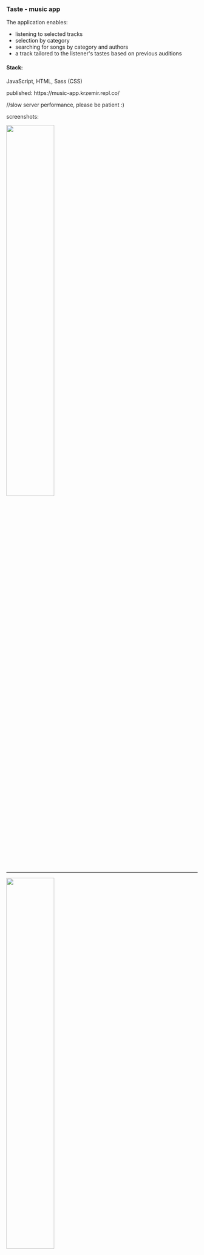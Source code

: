 <h3> Taste - music app</h3>

The application enables:
- listening to selected tracks
- selection by category
- searching for songs by category and authors
- a track tailored to the listener's tastes based on previous auditions

<h4>Stack: </h4>
<p>JavaScript, HTML, Sass (CSS) </p>


<p>published: https://music-app.krzemir.repl.co/</p>

//slow server performance, please be patient :)

screenshots:

<img src="https://lh3.googleusercontent.com/pw/AJFCJaWBQWG6raOJP6cGttS4XCYZ2lrK7mKlJkwVw28OOWrU_k6VeIY-O3Xe30mXqiR1EmrWCfX0OKjq2iLmauOl-FHmMNGwYFSqPaK2MRNAWQsbXMlM2A_e1OqpmkrIaJ_w9KSeZEk6uwk42p30x7ysxPo=w517-h1284-s-no?authuser=1" style="width: 50%"/>

-------------------------------------------------

<img src="https://lh3.googleusercontent.com/pw/AJFCJaWpJR-cb-hrwTcEDLvnw4JxM7htspUf1FC42Db29aAbJGuo-zIJCJ9q39KAvNc0wvsrE8e___ktJDUYGqJjCOfo9xf9yoMViwOtsdlwLZrskv8lVy2PGCwSvZxHIDQecODfFbg6dFYgqP-M5UseUpI=w778-h1284-s-no?authuser=1" style="width: 50%"/>


